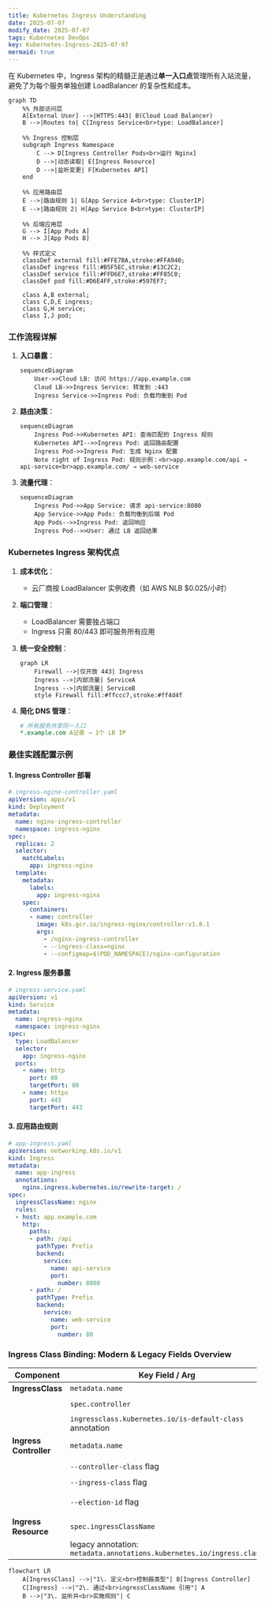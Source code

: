 ```yaml
---
title: Kubernetes Ingress Understanding
date: 2025-07-07
modify_date: 2025-07-07
tags: Kubernetes DevOps
key: Kubernetes-Ingress-2025-07-07
mermaid: true
---
```


在 Kubernetes 中，Ingress 架构的精髓正是通过**单一入口点**管理所有入站流量，避免了为每个服务单独创建 LoadBalancer 的复杂性和成本。

```mermaid
graph TD
    %% 外部访问层
    A[External User] -->|HTTPS:443| B(Cloud Load Balancer)
    B -->|Routes to| C[Ingress Service<br>type: LoadBalancer]

    %% Ingress 控制层
    subgraph Ingress Namespace
        C --> D[Ingress Controller Pods<br>运行 Nginx]
        D -->|动态读取| E[Ingress Resource]
        D -->|监听变更| F[Kubernetes API]
    end

    %% 应用路由层
    E -->|路由规则 1| G[App Service A<br>type: ClusterIP]
    E -->|路由规则 2| H[App Service B<br>type: ClusterIP]

    %% 后端应用层
    G --> I[App Pods A]
    H --> J[App Pods B]

    %% 样式定义
    classDef external fill:#FFE7BA,stroke:#FFA940;
    classDef ingress fill:#B5F5EC,stroke:#13C2C2;
    classDef service fill:#FFD6E7,stroke:#FF85C0;
    classDef pod fill:#D6E4FF,stroke:#597EF7;

    class A,B external;
    class C,D,E ingress;
    class G,H service;
    class I,J pod;
```

<!--more-->

### 工作流程详解

1. **入口暴露**：
   ```mermaid
   sequenceDiagram
       User->>Cloud LB: 访问 https://app.example.com
       Cloud LB->>Ingress Service: 转发到 :443
       Ingress Service->>Ingress Pod: 负载均衡到 Pod
   ```

2. **路由决策**：
   ```mermaid
   sequenceDiagram
       Ingress Pod->>Kubernetes API: 查询匹配的 Ingress 规则
       Kubernetes API-->>Ingress Pod: 返回路由配置
       Ingress Pod->>Ingress Pod: 生成 Nginx 配置
       Note right of Ingress Pod: 规则示例：<br>app.example.com/api → api-service<br>app.example.com/ → web-service
   ```

3. **流量代理**：
   ```mermaid
   sequenceDiagram
       Ingress Pod->>App Service: 请求 api-service:8080
       App Service->>App Pods: 负载均衡到后端 Pod
       App Pods-->>Ingress Pod: 返回响应
       Ingress Pod-->>User: 通过 LB 返回结果
   ```

### Kubernetes Ingress 架构优点

1. **成本优化**：
   - 云厂商按 LoadBalancer 实例收费（如 AWS NLB $0.025/小时）

2. **端口管理**：
   - LoadBalancer 需要独占端口
   - Ingress 只需 80/443 即可服务所有应用

3. **统一安全控制**：
   ```mermaid
   graph LR
       Firewall -->|仅开放 443| Ingress
       Ingress -->|内部流量| ServiceA
       Ingress -->|内部流量| ServiceB
       style Firewall fill:#ffccc7,stroke:#ff4d4f
   ```

4. **简化 DNS 管理**：
   ```yaml
   # 所有服务共享同一入口
   *.example.com A记录 → 1个 LB IP
   ```

### 最佳实践配置示例

#### 1. Ingress Controller 部署

```yaml
# ingress-nginx-controller.yaml
apiVersion: apps/v1
kind: Deployment
metadata:
  name: nginx-ingress-controller
  namespace: ingress-nginx
spec:
  replicas: 2
  selector:
    matchLabels:
      app: ingress-nginx
  template:
    metadata:
      labels:
        app: ingress-nginx
    spec:
      containers:
      - name: controller
        image: k8s.gcr.io/ingress-nginx/controller:v1.8.1
        args:
          - /nginx-ingress-controller
          - --ingress-class=nginx
          - --configmap=$(POD_NAMESPACE)/nginx-configuration
```

#### 2. Ingress 服务暴露

```yaml
# ingress-service.yaml
apiVersion: v1
kind: Service
metadata:
  name: ingress-nginx
  namespace: ingress-nginx
spec:
  type: LoadBalancer
  selector:
    app: ingress-nginx
  ports:
    - name: http
      port: 80
      targetPort: 80
    - name: https
      port: 443
      targetPort: 443
```

#### 3. 应用路由规则

```yaml
# app-ingress.yaml
apiVersion: networking.k8s.io/v1
kind: Ingress
metadata:
  name: app-ingress
  annotations:
    nginx.ingress.kubernetes.io/rewrite-target: /
spec:
  ingressClassName: nginx
  rules:
  - host: app.example.com
    http:
      paths:
      - path: /api
        pathType: Prefix
        backend:
          service:
            name: api-service
            port:
              number: 8080
      - path: /
        pathType: Prefix
        backend:
          service:
            name: web-service
            port:
              number: 80
```

### Ingress Class Binding: Modern & Legacy Fields Overview

| Component              | Key Field / Arg                                                       | Value Expected                  |
|------------------------|-----------------------------------------------------------------------|---------------------------------|
| **IngressClass**       | `metadata.name`                                                       | `internal-nginx`                |
|                        | `spec.controller`                                                     | `k8s.io/internal-ingress-nginx` |
|                        | `ingressclass.kubernetes.io/is-default-class` annotation              | `"true"` (optional)             |
| **Ingress Controller** | `metadata.name`                                                       | `nginx-internal-controller`     |
|                        | `--controller-class` flag                                             | `k8s.io/internal-ingress-nginx` |
|                        | `--ingress-class` flag                                                | `internal-nginx`                |
|                        | `--election-id` flag                                                  | `ingress-controller-internal`   |
| **Ingress Resource**   | `spec.ingressClassName`                                               | `internal-nginx`                |
|                        | legacy annotation: `metadata.annotations.kubernetes.io/ingress.class` | `internal-nginx`                |

```mermaid
flowchart LR
    A[IngressClass] -->|"1\. 定义<br>控制器类型"| B[Ingress Controller]
    C[Ingress] -->|"2\. 通过<br>ingressClassName 引用"| A
    B -->|"3\. 监听并<br>实施规则"| C
```

